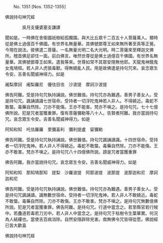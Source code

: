 ﻿　　No. 1351 [Nos. 1352-1355]

佛說持句神咒經

　　　　吳月支優婆塞支謙譯


聞如是。一時佛在舍衛國祇樹給孤獨園。與大比丘眾千二百五十人菩薩萬人。爾時從是佛土過億百千佛國。有世界名無量華。其佛號鄧尊王如來無所著至真等正覺。今現在說法。彼佛遣二菩薩。一名無量光明二名大光明。時二菩薩來至釋迦文佛所。稽首佛足卻住一面。前白佛言。唯然世尊從是佛土過億百千佛國。有世界名無量華。其佛號鄧尊王如來。遣我等來。世尊如常不其眾安隱無他耶。天龍鬼神餓鬼女鬼鳩桓。若人非人虎狼毒獸。得無嬈亂人民。用是故佛遣是持句咒來。哀念眾生令安。吉善名聞威神得力。如是

阇梨摩訶　阇梨羅尼　優佉目佉　沙波提　摩訶沙波提

佛告阿難。受是持句咒執持誦說。佛世難值。持句咒亦為難遇。善男子善女人。受是持句咒。諷誦讀識七世宿命。受持者一切浮陀鬼神若人非人。不得嬈近。毒蛇不敢螫。毒藥自然除。刀亦不能傷。王亦不能害。梵亦不嗔之。是持句咒。七十七億佛所說。犯是咒者當獲重罪。復有菩薩彌勒等八十人。告賢者阿難。我亦當說持句咒。哀念眾生令安。吉善名聞威神得力。如是

阿知和知　吒佉羅羅　里彌喜利　彌利提盧　留彌勒

佛告阿難。受是持句咒執持誦說。佛世難值。持句咒諷誦讀識。十四世宿命。受持者一切浮陀鬼神。若人非人不得嬈近。毒蛇不敢螫。毒藥自然除。刀亦不能傷。王亦不敢害。梵亦不嗔之。是持句咒八十四億佛所說。謗是咒者當獲重罪

佛告阿難。我亦當說持句咒。哀念眾生令安。吉善名聞威神得力。如是

阿知和知　那知鳩那知　提梨　沙羅波提　阿那波提　波那提　波那迦和尼　摩訶迦和尼

佛告阿難。受是持句咒執持誦說。佛世難值。持句咒亦為難遇。善男子善女人。受是持句咒諷誦讀。識無數世宿命。受持者一切浮陀鬼神。若人非人不敢嬈近。毒蛇不敢螫。毒藥自然除。刀亦不敢傷。王亦不敢害。梵亦不嗔之。是持句咒無數億佛所說。犯是咒者當獲重罪。佛告阿難。是持句咒。行道中當念之。若至縣官若行賊中。若蠱道若毒若刀刃中。若人非人中當念之。是持句咒于枯樹令生葉華實。何況為人結縷也。當使吉百病消除。自然安隱辟除兇害。南無佛令咒皆得從愿。佛說經已皆大歡喜

佛說持句神咒經
